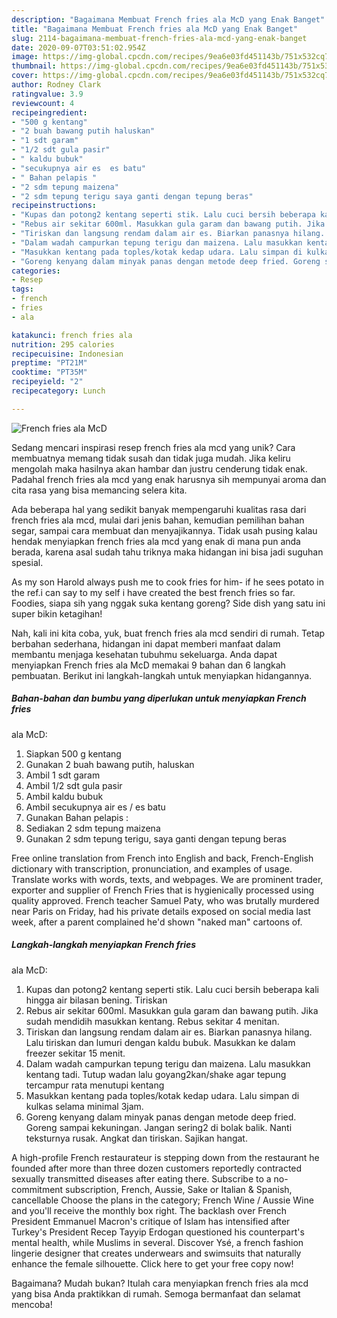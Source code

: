 ```yaml
---
description: "Bagaimana Membuat French fries ala McD yang Enak Banget"
title: "Bagaimana Membuat French fries ala McD yang Enak Banget"
slug: 2114-bagaimana-membuat-french-fries-ala-mcd-yang-enak-banget
date: 2020-09-07T03:51:02.954Z
image: https://img-global.cpcdn.com/recipes/9ea6e03fd451143b/751x532cq70/french-fries-ala-mcd-foto-resep-utama.jpg
thumbnail: https://img-global.cpcdn.com/recipes/9ea6e03fd451143b/751x532cq70/french-fries-ala-mcd-foto-resep-utama.jpg
cover: https://img-global.cpcdn.com/recipes/9ea6e03fd451143b/751x532cq70/french-fries-ala-mcd-foto-resep-utama.jpg
author: Rodney Clark
ratingvalue: 3.9
reviewcount: 4
recipeingredient:
- "500 g kentang"
- "2 buah bawang putih haluskan"
- "1 sdt garam"
- "1/2 sdt gula pasir"
- " kaldu bubuk"
- "secukupnya air es  es batu"
- " Bahan pelapis "
- "2 sdm tepung maizena"
- "2 sdm tepung terigu saya ganti dengan tepung beras"
recipeinstructions:
- "Kupas dan potong2 kentang seperti stik. Lalu cuci bersih beberapa kali hingga air bilasan bening. Tiriskan"
- "Rebus air sekitar 600ml. Masukkan gula garam dan bawang putih. Jika sudah mendidih masukkan kentang. Rebus sekitar 4 menitan."
- "Tiriskan dan langsung rendam dalam air es. Biarkan panasnya hilang. Lalu tiriskan dan lumuri dengan kaldu bubuk. Masukkan ke dalam freezer sekitar 15 menit."
- "Dalam wadah campurkan tepung terigu dan maizena. Lalu masukkan kentang tadi. Tutup wadan lalu goyang2kan/shake agar tepung tercampur rata menutupi kentang"
- "Masukkan kentang pada toples/kotak kedap udara. Lalu simpan di kulkas selama minimal 3jam."
- "Goreng kenyang dalam minyak panas dengan metode deep fried. Goreng sampai kekuningan. Jangan sering2 di bolak balik. Nanti teksturnya rusak. Angkat dan tiriskan. Sajikan hangat."
categories:
- Resep
tags:
- french
- fries
- ala

katakunci: french fries ala 
nutrition: 295 calories
recipecuisine: Indonesian
preptime: "PT21M"
cooktime: "PT35M"
recipeyield: "2"
recipecategory: Lunch

---
```



![French fries
ala McD](https://img-global.cpcdn.com/recipes/9ea6e03fd451143b/751x532cq70/french-fries-ala-mcd-foto-resep-utama.jpg)

Sedang mencari inspirasi resep french fries
ala mcd yang unik? Cara membuatnya memang tidak susah dan tidak juga mudah. Jika keliru mengolah maka hasilnya akan hambar dan justru cenderung tidak enak. Padahal french fries
ala mcd yang enak harusnya sih mempunyai aroma dan cita rasa yang bisa memancing selera kita.

Ada beberapa hal yang sedikit banyak mempengaruhi kualitas rasa dari french fries
ala mcd, mulai dari jenis bahan, kemudian pemilihan bahan segar, sampai cara membuat dan menyajikannya. Tidak usah pusing kalau hendak menyiapkan french fries
ala mcd yang enak di mana pun anda berada, karena asal sudah tahu triknya maka hidangan ini bisa jadi suguhan spesial.

As my son Harold always push me to cook fries for him- if he sees potato in the ref.i can say to my self i have created the best french fries so far. Foodies, siapa sih yang nggak suka kentang goreng? Side dish yang satu ini super bikin ketagihan!


Nah, kali ini kita coba, yuk, buat french fries
ala mcd sendiri di rumah. Tetap berbahan sederhana, hidangan ini dapat memberi manfaat dalam membantu menjaga kesehatan tubuhmu sekeluarga. Anda dapat menyiapkan French fries
ala McD memakai 9 bahan dan 6 langkah pembuatan. Berikut ini langkah-langkah untuk menyiapkan hidangannya.

<!--inarticleads1-->

##### Bahan-bahan dan bumbu yang diperlukan untuk menyiapkan French fries
ala McD:

1. Siapkan 500 g kentang
1. Gunakan 2 buah bawang putih, haluskan
1. Ambil 1 sdt garam
1. Ambil 1/2 sdt gula pasir
1. Ambil  kaldu bubuk
1. Ambil secukupnya air es / es batu
1. Gunakan  Bahan pelapis :
1. Sediakan 2 sdm tepung maizena
1. Gunakan 2 sdm tepung terigu, saya ganti dengan tepung beras


Free online translation from French into English and back, French-English dictionary with transcription, pronunciation, and examples of usage. Translate works with words, texts, and webpages. We are prominent trader, exporter and supplier of French Fries that is hygienically processed using quality approved. French teacher Samuel Paty, who was brutally murdered near Paris on Friday, had his private details exposed on social media last week, after a parent complained he&#39;d shown &#34;naked man&#34; cartoons of. 

<!--inarticleads2-->

##### Langkah-langkah menyiapkan French fries
ala McD:

1. Kupas dan potong2 kentang seperti stik. Lalu cuci bersih beberapa kali hingga air bilasan bening. Tiriskan
1. Rebus air sekitar 600ml. Masukkan gula garam dan bawang putih. Jika sudah mendidih masukkan kentang. Rebus sekitar 4 menitan.
1. Tiriskan dan langsung rendam dalam air es. Biarkan panasnya hilang. Lalu tiriskan dan lumuri dengan kaldu bubuk. Masukkan ke dalam freezer sekitar 15 menit.
1. Dalam wadah campurkan tepung terigu dan maizena. Lalu masukkan kentang tadi. Tutup wadan lalu goyang2kan/shake agar tepung tercampur rata menutupi kentang
1. Masukkan kentang pada toples/kotak kedap udara. Lalu simpan di kulkas selama minimal 3jam.
1. Goreng kenyang dalam minyak panas dengan metode deep fried. Goreng sampai kekuningan. Jangan sering2 di bolak balik. Nanti teksturnya rusak. Angkat dan tiriskan. Sajikan hangat.


A high-profile French restaurateur is stepping down from the restaurant he founded after more than three dozen customers reportedly contracted sexually transmitted diseases after eating there. Subscribe to a no-commitment subscription, French, Aussie, Sake or Italian &amp; Spanish, cancellable Choose the plans in the category; French Wine / Aussie Wine and you&#39;ll receive the monthly box right. The backlash over French President Emmanuel Macron&#39;s critique of Islam has intensified after Turkey&#39;s President Recep Tayyip Erdogan questioned his counterpart&#39;s mental health, while Muslims in several. Discover Ysé, a french fashion lingerie designer that creates underwears and swimsuits that naturally enhance the female silhouette. Click here to get your free copy now! 

Bagaimana? Mudah bukan? Itulah cara menyiapkan french fries
ala mcd yang bisa Anda praktikkan di rumah. Semoga bermanfaat dan selamat mencoba!
